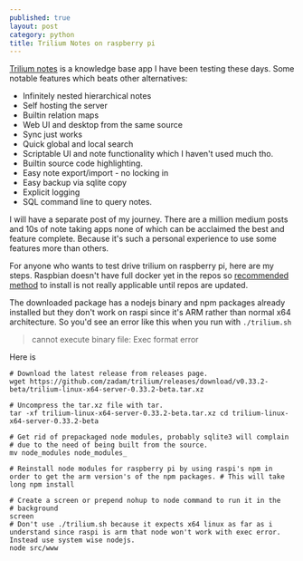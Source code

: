 ```yaml
---
published: true
layout: post
category: python
title: Trilium Notes on raspberry pi
---
```

[Trilium notes](https://github.com/zadam/trilium) is a knowledge base app I have been testing these days. Some notable features which beats other alternatives:

* Infinitely nested hierarchical notes
* Self hosting the server
* Builtin relation maps
* Web UI and desktop from the same source
* Sync just works
* Quick global and local search
* Scriptable UI and note functionality which I haven't used much tho.
* Builtin source code highlighting.
* Easy note export/import - no locking in
* Easy backup via sqlite copy
* Explicit logging
* SQL command line to query notes.

I will have a separate post of my journey. There are a million medium posts and 10s of note taking apps none of which can be acclaimed the best and feature complete. Because it's such a personal experience to use some features more than others.

For anyone who wants to test drive trilium on raspberry pi, here are my steps. Raspbian doesn't have full docker yet in the repos so [recommended method](https://github.com/zadam/trilium/wiki/Server-installation) to install is not really applicable until repos are updated.

The downloaded package has a nodejs binary and npm packages already installed but they don't work on raspi since it's ARM rather than normal x64 architecture. So you'd see an error like this when you run with `./trilium.sh`

> cannot execute binary file: Exec format error

Here is 

```shell
# Download the latest release from releases page.
wget https://github.com/zadam/trilium/releases/download/v0.33.2-beta/trilium-linux-x64-server-0.33.2-beta.tar.xz

# Uncompress the tar.xz file with tar.
tar -xf trilium-linux-x64-server-0.33.2-beta.tar.xz cd trilium-linux-x64-server-0.33.2-beta

# Get rid of prepackaged node modules, probably sqlite3 will complain
# due to the need of being built from the source.
mv node_modules node_modules_

# Reinstall node modules for raspberry pi by using raspi's npm in order to get the arm version's of the npm packages. # This will take long npm install 

# Create a screen or prepend nohup to node command to run it in the
# background
screen
# Don't use ./trilium.sh because it expects x64 linux as far as i understand since raspi is arm that node won't work with exec error. Instead use system wise nodejs.
node src/www
```